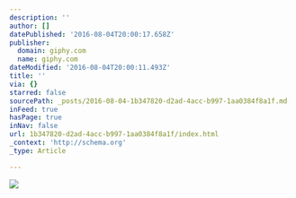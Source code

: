 ```yaml
---
description: ''
author: []
datePublished: '2016-08-04T20:00:17.658Z'
publisher:
  domain: giphy.com
  name: giphy.com
dateModified: '2016-08-04T20:00:11.493Z'
title: ''
via: {}
starred: false
sourcePath: _posts/2016-08-04-1b347820-d2ad-4acc-b997-1aa0384f8a1f.md
inFeed: true
hasPage: true
inNav: false
url: 1b347820-d2ad-4acc-b997-1aa0384f8a1f/index.html
_context: 'http://schema.org'
_type: Article

---
```

![](https://media.giphy.com/media/MWJh3EuCP4eZO/giphy.gif)